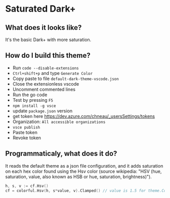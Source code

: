 # Saturated Dark+

## What does it looks like?

It's the basic Dark+ with more saturation.

## How do I build this theme?

- Run `code --disable-extensions`
- `Ctrl+shift+p` and type `Generate Color`
- Copy paste to file `default-dark-theme-vscode.json`
- Close the extensionless vscode
- Uncomment commented lines
- Run the go code
- Test by pressing `F5`
- `npm install -g vsce`
- update `package.json` version
- get token here https://dev.azure.com/chneau/_usersSettings/tokens
- Organization: `All accessible organizations`
- `vsce publish`
- Paste token
- Revoke token

## Programmaticaly, what does it do?

It reads the default theme as a json file configuration, and it adds saturation on each hex color found using the Hsv color (source wikipedia: "HSV (hue, saturation, value, also known as HSB or hue, saturation, brightness)").

```go
h, s, v := cf.Hsv()
cf = colorful.Hsv(h, s*value, v).Clamped() // value is 1.5 for theme.Colors and 2.3 for theme.TokenColors foregrounds
```

